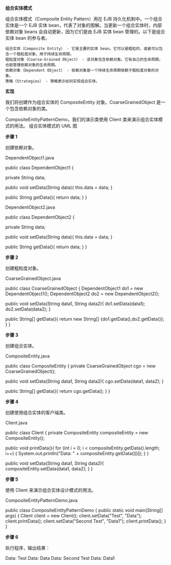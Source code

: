 
**组合实体模式**

组合实体模式（Composite Entity Pattern）用在 EJB 持久化机制中。一个组合实体是一个 EJB 实体 bean，代表了对象的图解。当更新一个组合实体时，内部依赖对象 beans 会自动更新，因为它们是由 EJB 实体 bean 管理的。以下是组合实体 bean 的参与者。

    组合实体（Composite Entity） - 它是主要的实体 bean。它可以是粗粒的，或者可以包含一个粗粒度对象，用于持续生命周期。
    粗粒度对象（Coarse-Grained Object） - 该对象包含依赖对象。它有自己的生命周期，也能管理依赖对象的生命周期。
    依赖对象（Dependent Object） - 依赖对象是一个持续生命周期依赖于粗粒度对象的对象。
    策略（Strategies） - 策略表示如何实现组合实体。

**实现**

我们将创建作为组合实体的 CompositeEntity 对象。CoarseGrainedObject 是一个包含依赖对象的类。

CompositeEntityPatternDemo，我们的演示类使用 Client 类来演示组合实体模式的用法。
组合实体模式的 UML 图

**步骤 1**

创建依赖对象。

DependentObject1.java

public class DependentObject1 {
   
   private String data;
 
   public void setData(String data){
      this.data = data; 
   } 
 
   public String getData(){
      return data;
   }
}

DependentObject2.java

public class DependentObject2 {
   
   private String data;
 
   public void setData(String data){
      this.data = data; 
   } 
 
   public String getData(){
      return data;
   }
}

**步骤 2**

创建粗粒度对象。

CoarseGrainedObject.java

public class CoarseGrainedObject {
   DependentObject1 do1 = new DependentObject1();
   DependentObject2 do2 = new DependentObject2();
 
   public void setData(String data1, String data2){
      do1.setData(data1);
      do2.setData(data2);
   }
 
   public String[] getData(){
      return new String[] {do1.getData(),do2.getData()};
   }
}

**步骤 3**

创建组合实体。

CompositeEntity.java

public class CompositeEntity {
   private CoarseGrainedObject cgo = new CoarseGrainedObject();
 
   public void setData(String data1, String data2){
      cgo.setData(data1, data2);
   }
 
   public String[] getData(){
      return cgo.getData();
   }
}

**步骤 4**

创建使用组合实体的客户端类。

Client.java

public class Client {
   private CompositeEntity compositeEntity = new CompositeEntity();
 
   public void printData(){
      for (int i = 0; i < compositeEntity.getData().length; i++) {
         System.out.println("Data: " + compositeEntity.getData()[i]);
      }
   }
 
   public void setData(String data1, String data2){
      compositeEntity.setData(data1, data2);
   }
}

**步骤 5**

使用 Client 来演示组合实体设计模式的用法。

CompositeEntityPatternDemo.java

public class CompositeEntityPatternDemo {
   public static void main(String[] args) {
       Client client = new Client();
       client.setData("Test", "Data");
       client.printData();
       client.setData("Second Test", "Data1");
       client.printData();
   }
}

**步骤 6**

执行程序，输出结果：

Data: Test
Data: Data
Data: Second Test
Data: Data1

